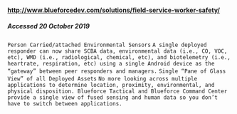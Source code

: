 #### http://www.blueforcedev.com/solutions/field-service-worker-safety/
##### Accessed 20 October 2019
```Person Carried/attached Environmental Sensors```
```A single deployed responder can now share SCBA data, environmental data (i.e., CO, VOC, etc), WMD (i.e., radiological, chemical, etc), and biotelemetry (i.e., heartrate, respiration, etc) using a single Android device as the “gateway” between peer responders and managers.```
```Single “Pane of Glass View” of all Deployed Assets```
```No more looking across multiple applications to determine location, proximity, environmental, and physical disposition. Blueforce Tactical and Blueforce Command Center provide a single view of fused sensing and human data so you don’t have to switch between applications.```
